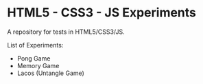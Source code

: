 HTML5 - CSS3 - JS Experiments
=============================

A repository for tests in HTML5/CSS3/JS.

<p>List of Experiments:</p>
<ul>
	<li>Pong Game</li>
	<li>Memory Game</li>
	<li>Lacos (Untangle Game)</li>
</ul>
